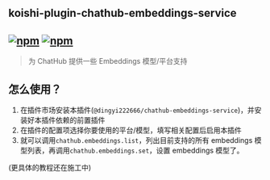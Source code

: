 ## koishi-plugin-chathub-embeddings-service

## [![npm](https://img.shields.io/npm/v/koishi-plugin-chatluna-embeddings-service)](https://www.npmjs.com/package/koishi-plugin-chatluna-embeddings-service) [![npm](https://img.shields.io/npm/dm/koishi-plugin-chatluna-embeddings-service)](https://www.npmjs.com/package//koishi-plugin-chatluna-embeddings-service)

> 为 ChatHub 提供一些 Embeddings 模型/平台支持

## 怎么使用？

1. 在插件市场安装本插件(`@dingyi222666/chathub-embeddings-service`)，并安装好本插件依赖的前置插件
2. 在插件的配置项选择你要使用的平台/模型，填写相关配置后启用本插件
3. 就可以调用`chathub.embeddings.list`，列出目前支持的所有 embeddings 模型列表，再调用`chathub.embeddings.set`，设置 embeddings 模型了。

(更具体的教程还在施工中)
